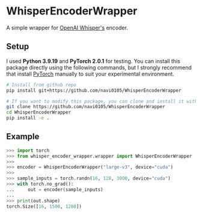 # WhisperEncoderWrapper
A simple wrapper for [OpenAI Whisper's](https://github.com/openai/whisper) encoder.

## Setup
I used **Python 3.9.19** and **PyTorch 2.0.1** for testing. You can install this package directly using the following commands, but I strongly recommend that install [PyTorch](https://pytorch.org/) manually to suit your experimental environment. 
```bash
# Install from github repo
pip install git+https://github.com/navi0105/WhisperEncoderWrapper

# If you want to modify this package, you can clone and install it with editable mode
git clone https://github.com/navi0105/WhisperEncoderWrapper
cd WhisperEncoderWrapper
pip install -e .
```

## Example
```python
>>> import torch
>>> from whisper_encoder_wrapper.wrapper import WhisperEncoderWrapper
>>> 
>>> encoder = WhisperEncoderWrapper("large-v3", device="cuda")
>>> 
>>> sample_inputs = torch.randn(16, 128, 3000, device="cuda")
>>> with torch.no_grad():
...     out = encoder(sample_inputs)
... 
>>> print(out.shape)
torch.Size([16, 1500, 1280])
```